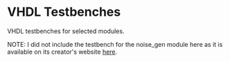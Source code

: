 # VHDL Testbenches

VHDL testbenches for selected modules.

NOTE: I did not include the testbench for the noise_gen module here as it is available on its creator's website [here](https://eewiki.net/pages/viewpage.action?pageId=10125438).
